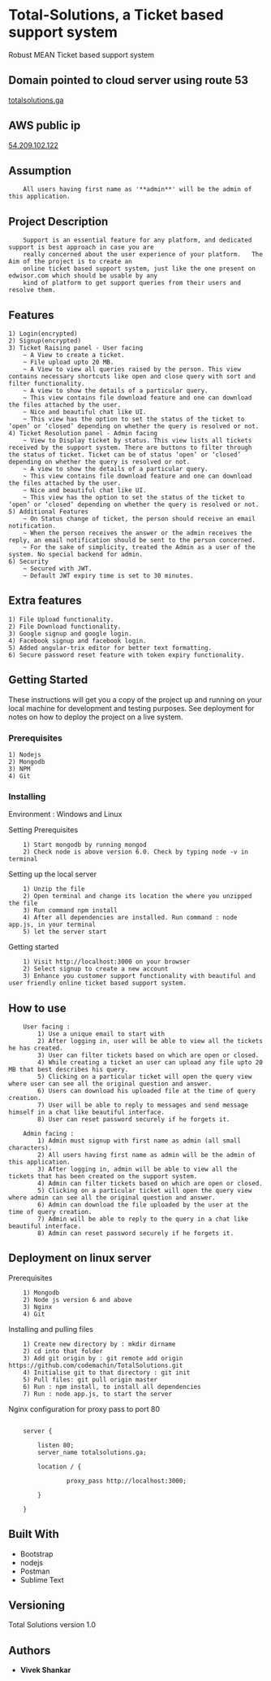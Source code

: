 # Total-Solutions, a Ticket based support system

Robust MEAN Ticket based support system

## Domain pointed to cloud server using route 53

[totalsolutions.ga](http://totalsolutions.ga "Ticket based support app")

## AWS public ip

[54.209.102.122](http://54.209.102.122/ "Ticket based support app")

## Assumption
```
	All users having first name as '**admin**' will be the admin of this application.
```

## Project Description
```
	Support is an essential feature for any platform, and dedicated support is best approach in case you are 
	really concerned about the user experience of your platform.   The Aim of the project is to create an 
	online ticket based support system, just like the one present on edwisor.com which should be usable by any 
	kind of platform to get support queries from their users and resolve them.
```

## Features

	1) Login(encrypted)
	2) Signup(encrypted)
	3) Ticket Raising panel - User facing 
		~ A View to create a ticket.
		~ File upload upto 20 MB.
		~ A View to view all queries raised by the person. This view contains necessary shortcuts like open and close query with sort and filter functionality.
		~ A view to show the details of a particular query.
		~ This view contains file download feature and one can download the files attached by the user.
		~ Nice and beautiful chat like UI.
		~ This view has the option to set the status of the ticket to ‘open’ or ‘closed’ depending on whether the query is resolved or not. 
	4) Ticket Resolution panel - Admin facing
		~ View to Display ticket by status. This view lists all tickets received by the support system. There are buttons to filter through the status of ticket. Ticket can be of status ‘open’ or ‘closed’ depending on whether the query is resolved or not.
		~ A view to show the details of a particular query.
		~ This view contains file download feature and one can download the files attached by the user.
		~ Nice and beautiful chat like UI.
		~ This view has the option to set the status of the ticket to ‘open’ or ‘closed’ depending on whether the query is resolved or not.
	5) Additional Features
		~ On Status change of ticket, the person should receive an email notification.
		~ When the person receives the answer or the admin receives the reply, an email notification should be sent to the person concerned.
		~ For the sake of simplicity, treated the Admin as a user of the system. No special backend for admin.
	6) Security
		~ Secured with JWT.
		~ Default JWT expiry time is set to 30 minutes.

## Extra features

	1) File Upload functionality.
	2) File Download functionality.
	3) Google signup and google login.
	4) Facebook signup and facebook login.
	5) Added angular-trix editor for better text formatting.
	6) Secure password reset feature with token expiry functionality.	

## Getting Started

These instructions will get you a copy of the project up and running on your local machine for development and testing purposes. See deployment for notes on how to deploy the project on a live system.

### Prerequisites

	1) Nodejs
	2) Mongodb
	3) NPM
	4) Git

### Installing

Environment : Windows and Linux

Setting Prerequisites

```
	1) Start mongodb by running mongod
	2) Check node is above version 6.0. Check by typing node -v in terminal
```

Setting up the local server

```
	1) Unzip the file
	2) Open terminal and change its location the where you unzipped the file
	3) Run command npm install
	4) After all dependencies are installed. Run command : node app.js, in your terminal
	5) let the server start
```

Getting started

```
	1) Visit http://localhost:3000 on your browser
	2) Select signup to create a new account
	3) Enhance you customer support functionality with beautiful and user friendly online ticket based support system.
```

## How to use

```
	User facing :
		1) Use a unique email to start with
		2) After logging in, user will be able to view all the tickets he has created.
		3) User can filter tickets based on which are open or closed.
		4) While creating a ticket an user can upload any file upto 20 MB that best describes his query. 
		5) Clicking on a particular ticket will open the query view where user can see all the original question and answer.
		6) Users can download his uploaded file at the time of query creation.
		7) User will be able to reply to messages and send message himself in a chat like beautiful interface.
		8) User can reset password securely if he forgets it.

	Admin facing :
		1) Admin must signup with first name as admin (all small characters).
		2) All users having first name as admin will be the admin of this application.
		3) After logging in, admin will be able to view all the tickets that has been created on the support system.
		4) Admin can filter tickets based on which are open or closed. 
		5) Clicking on a particular ticket will open the query view where admin can see all the original question and answer.
		6) Admin can download the file uploaded by the user at the time of query creation.
		7) Admin will be able to reply to the query in a chat like beautiful interface.
		8) Admin can reset password securely if he forgets it.
```



## Deployment on linux server

Prerequisites

```
	1) Mongodb
	2) Node js version 6 and above
	3) Nginx
	4) Git
```

Installing and pulling files

```
	1) Create new directory by : mkdir dirname
	2) cd into that folder
	3) Add git origin by : git remote add origin https://github.com/codemachin/TotalSolutions.git
	4) Initialise git to that directory : git init
	5) Pull files: git pull origin master  
	6) Run : npm install, to install all dependencies
	7) Run : node app.js, to start the server
```

Nginx configuration for proxy pass to port 80

```

	server {

	    listen 80;
	    server_name totalsolutions.ga;

	    location / {

	            proxy_pass http://localhost:3000;

	    }

	}

```

## Built With

* Bootstrap
* nodejs
* Postman
* Sublime Text

## Versioning

Total Solutions version 1.0

## Authors

* **Vivek Shankar** 